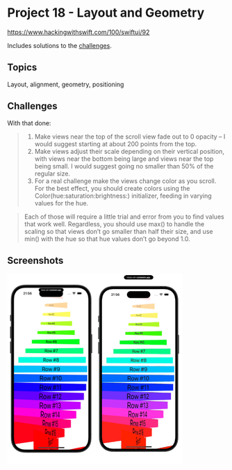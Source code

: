 # Project 18 - Layout and Geometry

https://www.hackingwithswift.com/100/swiftui/92

Includes solutions to the [challenges](https://www.hackingwithswift.com/books/ios-swiftui/layout-and-geometry-wrap-up).

## Topics

Layout, alignment, geometry, positioning

## Challenges
With that done:

>1. Make views near the top of the scroll view fade out to 0 opacity – I would suggest starting at about 200 points from the top.
>2. Make views adjust their scale depending on their vertical position, with views near the bottom being large and views near the top being small. I would suggest going no smaller than 50% of the regular size.
>3. For a real challenge make the views change color as you scroll. For the best effect, you should create colors using the Color(hue:saturation:brightness:) initializer, feeding in varying values for the hue.

>Each of those will require a little trial and error from you to find values that work well. Regardless, you should use max() to handle the scaling so that views don’t go smaller than half their size, and use min() with the hue so that hue values don’t go beyond 1.0.

## Screenshots

<img src="https://github.com/bashubb/100-days-of-swiftUI/blob/main/23-Project18/Layout%26GeometrySnapshot.jpeg" width="40%" ><img src="https://github.com/bashubb/100-days-of-swiftUI/blob/main/23-Project18/Layout%26GeometryGif.gif" width="40%">
